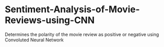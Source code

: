 # Sentiment-Analysis-of-Movie-Reviews-using-CNN
Determines the polarity of the movie review as positive or negative using Convoluted Neural Network
